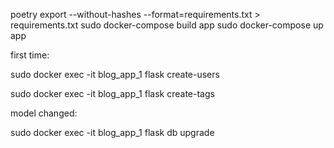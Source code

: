 poetry export --without-hashes --format=requirements.txt > requirements.txt
sudo docker-compose build app
sudo docker-compose up app


first time:

sudo docker exec -it blog_app_1 flask create-users

sudo docker exec -it blog_app_1 flask create-tags


model changed:

sudo docker exec -it blog_app_1 flask db upgrade
